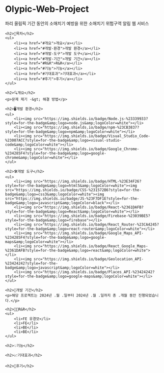 <!DOCTYPE html>
<html lang="ko">
<head>
    <meta charset="UTF-8">
    <meta name="viewport" content="width=device-width, initial-scale=1.0">
    <title>Olypic-Web-Project</title>
</head>
<body>
    <h1>Olypic-Web-Project</h1>
    <p>파리 올림픽 기간 동안의 소매치기 예방을 위한 소매치기 위험구역 알림 웹 서비스</p>

    <h2>📌목차</h2>
    <ul>
        <li><a href="#개요">개요</a></li>
        <li><a href="#개발-환경">개발 환경</a></li>
        <li><a href="#개발-도구">개발 도구</a></li>
        <li><a href="#개발-기간">개발 기간</a></li>
        <li><a href="#R&R">R&R</a></li>
        <li><a href="#기능">기능</a></li>
        <li><a href="#기대효과">기대효과</a></li>
        <li><a href="#후기">후기</a></li>
    </ul>

    <h2>🔍개요</h2>
    <p>문제 제기 -&gt; 해결 방법</p>

    <h2>🖥개발 환경</h2>
    <ul>
        <li><img src="https://img.shields.io/badge/Node.js-%23339933?style=for-the-badge&amp;logo=node.js&amp;logoColor=white"></li>
        <li><img src="https://img.shields.io/badge/npm-%23CB3837?style=for-the-badge&amp;logo=npm&amp;logoColor=white"></li>
        <li><img src="https://img.shields.io/badge/Visual_Studio_Code-%23007ACC?style=for-the-badge&amp;logo=visual-studio-code&amp;logoColor=white"></li>
        <li><img src="https://img.shields.io/badge/Google_Chrome-%234285F4?style=for-the-badge&amp;logo=google-chrome&amp;logoColor=white"></li>
    </ul>

    <h2>🛠개발 도구</h2>
    <ul>
        <li><img src="https://img.shields.io/badge/HTML-%23E34F26?style=for-the-badge&amp;logo=html5&amp;logoColor=white"><img src="https://img.shields.io/badge/CSS-%231572B6?style=for-the-badge&amp;logo=css3&amp;logoColor=white"><img src="https://img.shields.io/badge/JS-%23F7DF1E?style=for-the-badge&amp;logo=javascript&amp;logoColor=black"></li>
        <li><img src="https://img.shields.io/badge/React-%2361DAFB?style=for-the-badge&amp;logo=React&amp;logoColor=white"></li>
        <li><img src="https://img.shields.io/badge/Firebase-%23039BE5?style=for-the-badge&amp;logo=firebase"></li>
        <li><img src="https://img.shields.io/badge/React_Router-%23CA4245?style=for-the-badge&amp;logo=react-router&amp;logoColor=white"></li>
        <li><img src="https://img.shields.io/badge/Google_Maps_API-%234285F4?style=for-the-badge&amp;logo=google-maps&amp;logoColor=white"></li>
        <li><img src="https://img.shields.io/badge/React_Google_Maps-%2361DAFB?style=for-the-badge&amp;logo=react&amp;logoColor=white"></li>
        <li><img src="https://img.shields.io/badge/Geolocation_API-%23424242?style=for-the-badge&amp;logo=javascript&amp;logoColor=white"></li>
        <li><img src="https://img.shields.io/badge/Places_API-%23424242?style=for-the-badge&amp;logo=google-maps&amp;logoColor=white"></li>
    </ul>

    <h2>📆개발 기간</h2>
    <p>해당 프로젝트는 2024년 .월 .일부터 2024년 .월 .일까지 총 .개월 동안 진행되었습니다.</p>

    <h2>👨‍💻R&R</h2>
    <ul>
        <li>FE 유경모</li>
        <li>FE</li>
        <li>BE</li>
        <li>BE</li>
    </ul>

    <h2>💡기능</h2>

    <h2>📈기대효과</h2>

    <h2>📍후기</h2>

</body>
</html>
